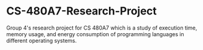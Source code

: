# CS-480A7-Research-Project
Group 4's research project for CS 480A7 which is a study of execution time, memory usage, and energy consumption of programming languages in different operating systems.
